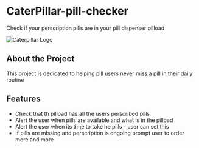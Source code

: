 # CaterPillar-pill-checker
Check if your perscription pills are in your pill dispenser pilload 

![Caterpillar Logo](https://github.com/yourusername/yourrepository/blob/main/caterpillar-logo.png)

## About the Project

This project is dedicated to helping pill users never miss a pill in their daily routine

## Features

- Check that th pilload has all the users perscribed pills
- Alert the user when pills are available and what is in the pilload
- Alert the user when its time to take he pills - user can set this 
- If pills are missing and perscription is ongoing prompt user to order more
and more